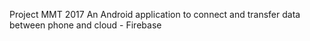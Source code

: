 Project MMT 2017
An Android application to connect and transfer data between phone and cloud - Firebase
